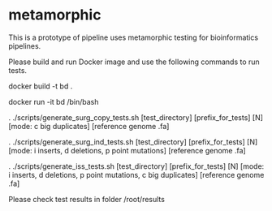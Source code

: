 # metamorphic

This is a prototype of pipeline uses metamorphic testing for bioinformatics pipelines.

Please build and run Docker image and use the following commands to run tests.

docker build -t bd .

docker run -it bd /bin/bash

. ./scripts/generate_surg_copy_tests.sh [test_directory] [prefix_for_tests] [N] [mode: c big duplicates] [reference genome .fa]

. ./scripts/generate_surg_ind_tests.sh [test_directory] [prefix_for_tests] [N] [mode: i inserts, d deletions, p point mutations] [reference genome .fa]

. ./scripts/generate_iss_tests.sh [test_directory] [prefix_for_tests] [N] [mode: i inserts, d deletions, p point mutations, c big duplicates] [reference genome .fa]

Please check test results in folder /root/results
 

